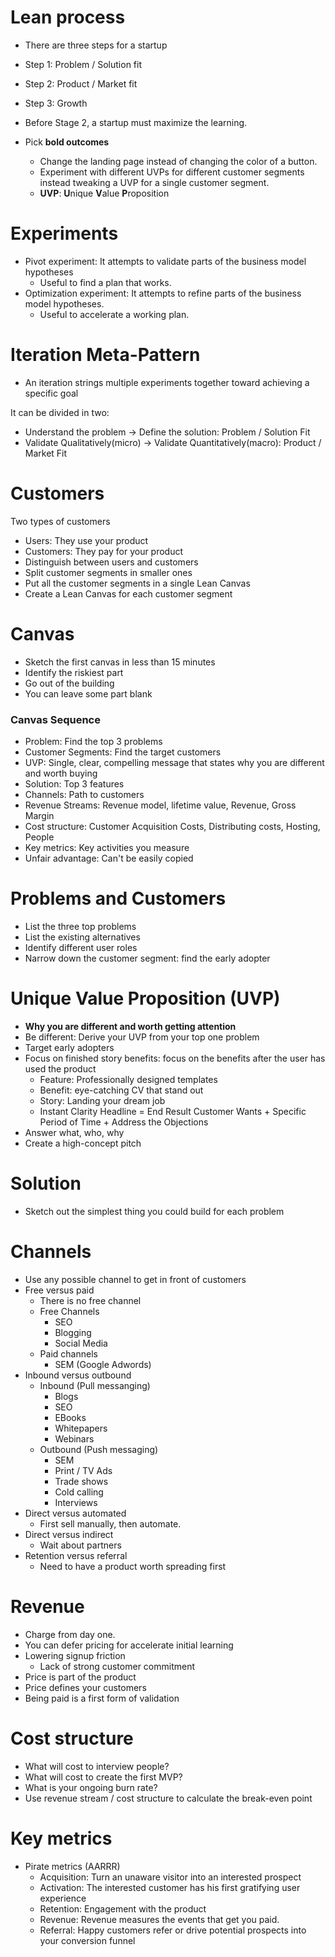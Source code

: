 # Lean process
- There are three steps for a startup
- Step 1: Problem / Solution fit
- Step 2: Product / Market fit
- Step 3: Growth


- Before Stage 2, a startup must maximize the learning.
- Pick **bold outcomes**
   - Change the landing page instead of changing the color of a button.
   - Experiment with different UVPs for different customer segments instead tweaking a UVP for a single customer segment.
   - **UVP**: **U**nique **V**alue **P**roposition



# Experiments
- Pivot experiment: It attempts to validate parts of the business model hypotheses
   - Useful to find a plan that works. 
- Optimization experiment: It attempts to refine parts of the business model hypotheses.
   - Useful to accelerate a working plan. 
  
# Iteration Meta-Pattern
- An iteration strings multiple experiments together toward achieving a specific goal

It can be divided in two:
- Understand the problem -> Define the solution: Problem / Solution Fit
- Validate Qualitatively(micro) -> Validate Quantitatively(macro): Product / Market Fit

# Customers
Two types of customers
- Users: They use your product
- Customers: They pay for your product
- Distinguish between users and customers
- Split customer segments in smaller ones
- Put all the customer segments in a single Lean Canvas
- Create a Lean Canvas for each customer segment

# Canvas
- Sketch the first canvas in less than 15 minutes
- Identify the riskiest part
- Go out of the building
- You can leave some part blank

### Canvas Sequence
- Problem: Find the top 3 problems
- Customer Segments: Find the target customers
- UVP: Single, clear, compelling message that states why you are different and worth buying
- Solution: Top 3 features
- Channels: Path to customers
- Revenue Streams: Revenue model, lifetime value, Revenue, Gross Margin
- Cost structure: Customer Acquisition Costs, Distributing costs, Hosting, People
- Key metrics: Key activities you measure
- Unfair advantage: Can't be easily copied

# Problems and Customers
- List the three top problems
- List the existing alternatives
- Identify different user roles
- Narrow down the customer segment: find the early adopter

# Unique Value Proposition (UVP)
- **Why you are different and worth getting attention**
- Be different: Derive your UVP from your top one problem
- Target early adopters
- Focus on finished story benefits: focus on the benefits after the user has used the product
    - Feature: Professionally designed templates
    - Benefit: eye-catching CV that stand out
    - Story: Landing your dream job
    - Instant Clarity Headline = End Result Customer Wants + Specific Period of Time + Address the Objections
- Answer what, who, why
- Create a high-concept pitch

# Solution
- Sketch out the simplest thing you could build for each problem

# Channels
- Use any possible channel to get in front of customers
- Free versus paid
    - There is no free channel
    - Free Channels
       - SEO
       - Blogging
       - Social Media
    - Paid channels
       - SEM (Google Adwords)
- Inbound versus outbound
    - Inbound (Pull messanging)
        - Blogs
        - SEO
        - EBooks
        - Whitepapers
        - Webinars
    - Outbound (Push messaging)
        - SEM
        - Print / TV Ads
        - Trade shows
        - Cold calling
        - Interviews
- Direct versus automated
    - First sell manually, then automate.
- Direct versus indirect
    - Wait about partners
- Retention versus referral
    - Need to have a product worth spreading first

# Revenue
- Charge from day one.
- You can defer pricing for accelerate initial learning
- Lowering signup friction
    - Lack of strong customer commitment
- Price is part of the product
- Price defines your customers
- Being paid is a first form of validation

# Cost structure
- What will cost to interview people?
- What will cost to create the first MVP?
- What is your ongoing burn rate?
- Use revenue stream / cost structure to calculate the break-even point

# Key metrics
- Pirate metrics (AARRR)
    - Acquisition: Turn an unaware visitor into an interested prospect
    - Activation: The interested customer has his first gratifying user experience
    - Retention: Engagement with the product
    - Revenue: Revenue measures the events that get you paid.
    - Referral: Happy customers refer or drive potential prospects into your conversion funnel

